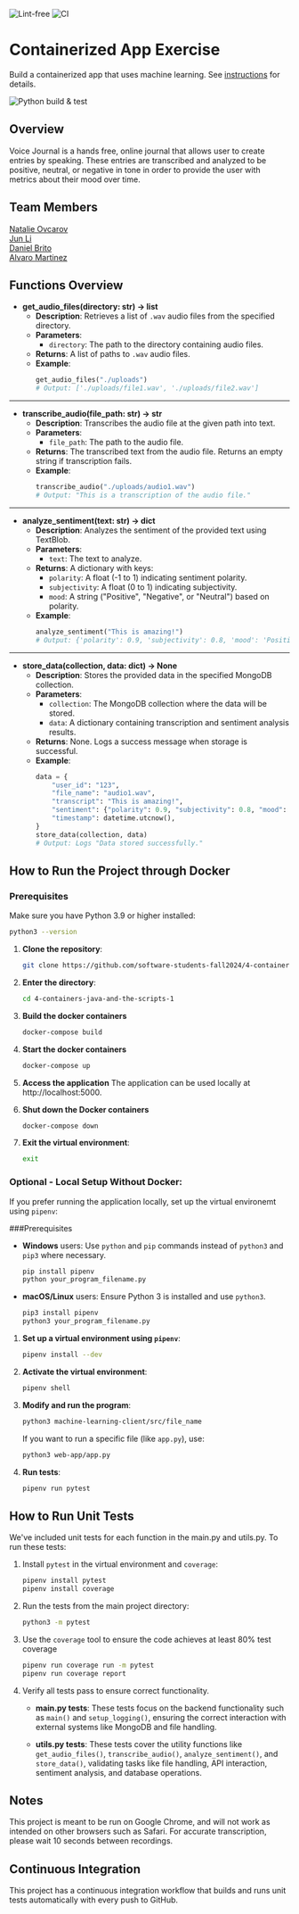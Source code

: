![Lint-free](https://github.com/nyu-software-engineering/containerized-app-exercise/actions/workflows/lint.yml/badge.svg)
![CI](https://github.com/software-students-fall2024/4-containers-java-and-the-scripts-1/actions/workflows/ci.yml/badge.svg)
# Containerized App Exercise

Build a containerized app that uses machine learning. See [instructions](./instructions.md) for details.

![Python build & test](https://github.com/software-students-fall2024/3-python-package-java_and_the_scripts_/actions/workflows/build.yaml/badge.svg)

## Overview
Voice Journal is a hands free, online journal that allows user to create entries by speaking. These entries are transcribed and analyzed to be positive, neutral, or negative in tone in order to provide the user with metrics about their mood over time. 

## Team Members

[Natalie Ovcarov](https://github.com/nataliovcharov)  
[Jun Li](https://github.com/jljune9li)  
[Daniel Brito](https://github.com/danny031103)  
[Alvaro Martinez](https://github.com/AlvaroMartinezM)

## Functions Overview

- **get_audio_files(directory: str) -> list**  
    - **Description**: Retrieves a list of `.wav` audio files from the specified directory.  
    - **Parameters**:  
      - `directory`: The path to the directory containing audio files.  
    - **Returns**: A list of paths to `.wav` audio files.  
    - **Example**:  
      ```python
      get_audio_files("./uploads")
      # Output: ['./uploads/file1.wav', './uploads/file2.wav']
      ```

---

- **transcribe_audio(file_path: str) -> str**  
    - **Description**: Transcribes the audio file at the given path into text.  
    - **Parameters**:  
      - `file_path`: The path to the audio file.  
    - **Returns**: The transcribed text from the audio file. Returns an empty string if transcription fails.  
    - **Example**:  
      ```python
      transcribe_audio("./uploads/audio1.wav")
      # Output: "This is a transcription of the audio file."
      ```

---

- **analyze_sentiment(text: str) -> dict**  
    - **Description**: Analyzes the sentiment of the provided text using TextBlob.  
    - **Parameters**:  
      - `text`: The text to analyze.  
    - **Returns**: A dictionary with keys:  
      - `polarity`: A float (-1 to 1) indicating sentiment polarity.  
      - `subjectivity`: A float (0 to 1) indicating subjectivity.  
      - `mood`: A string ("Positive", "Negative", or "Neutral") based on polarity.  
    - **Example**:  
      ```python
      analyze_sentiment("This is amazing!")
      # Output: {'polarity': 0.9, 'subjectivity': 0.8, 'mood': 'Positive'}
      ```

---

- **store_data(collection, data: dict) -> None**  
    - **Description**: Stores the provided data in the specified MongoDB collection.  
    - **Parameters**:  
      - `collection`: The MongoDB collection where the data will be stored.  
      - `data`: A dictionary containing transcription and sentiment analysis results.  
    - **Returns**: None. Logs a success message when storage is successful.  
    - **Example**:  
      ```python
      data = {
          "user_id": "123",
          "file_name": "audio1.wav",
          "transcript": "This is amazing!",
          "sentiment": {"polarity": 0.9, "subjectivity": 0.8, "mood": "Positive"},
          "timestamp": datetime.utcnow(),
      }
      store_data(collection, data)
      # Output: Logs "Data stored successfully."
      ```


## How to Run the Project through Docker
### Prerequisites
Make sure you have Python 3.9 or higher installed:
```bash
python3 --version
```

1. **Clone the repository**:
    ```bash
    git clone https://github.com/software-students-fall2024/4-containers-java-and-the-scripts-1.git
    ```

2. **Enter the directory**:
    ```bash
    cd 4-containers-java-and-the-scripts-1
    ```

3. **Build the docker containers**
    ```bash
    docker-compose build
    ```

4. **Start the docker containers**
    ```bash
    docker-compose up
    ```

5. **Access the application**
    The application can be used locally at http://localhost:5000.

6. **Shut down the Docker containers**
    ```bash
    docker-compose down
    ```

7. **Exit the virtual environment**:
    ```bash
    exit
    ```

### Optional - Local Setup Without Docker:
If you prefer running the application locally, set up the virtual environemt using `pipenv`:

###Prerequisites
- **Windows** users: Use `python` and `pip` commands instead of `python3` and `pip3` where necessary.
  ```bash
  pip install pipenv
  python your_program_filename.py
  ```


- **macOS/Linux** users: Ensure Python 3 is installed and use `python3`.
  ```bash
  pip3 install pipenv
  python3 your_program_filename.py

1. **Set up a virtual environment using `pipenv`**:
    ```bash
    pipenv install --dev
    ```

2. **Activate the virtual environment**:
    ```bash
    pipenv shell
    ```

3. **Modify and run the program**:
    ```bash
    python3 machine-learning-client/src/file_name
    ```

   If you want to run a specific file (like `app.py`), use:
    ```bash
    python3 web-app/app.py
    ```

4. **Run tests**:
    ```bash
    pipenv run pytest
    ```

## How to Run Unit Tests
We've included unit tests for each function in the main.py and utils.py. To run these tests:

1. Install `pytest` in the virtual environment and `coverage`:
    ```bash
    pipenv install pytest
    pipenv install coverage
    ```
2. Run the tests from the main project directory:
    ```bash
    python3 -m pytest
    ```
3. Use the `coverage` tool to ensure the code achieves at least 80% test coverage
    ```bash
    pipenv run coverage run -m pytest
    pipenv run coverage report
    ```
4. Verify all tests pass to ensure correct functionality.

    - **main.py tests**: These tests focus on the backend functionality such as `main()` and `setup_logging()`, ensuring the correct interaction with external systems like MongoDB and file handling.
    
    - **utils.py tests**: These tests cover the utility functions like `get_audio_files()`, `transcribe_audio()`, `analyze_sentiment()`, and `store_data()`, validating tasks like file handling, API interaction, sentiment analysis, and database operations.

## Notes

This project is meant to be run on Google Chrome, and will not work as intended on other browsers such as Safari. For accurate transcription, please wait 10 seconds between recordings.

## Continuous Integration

This project has a continuous integration workflow that builds and runs unit tests automatically with every push to GitHub.
